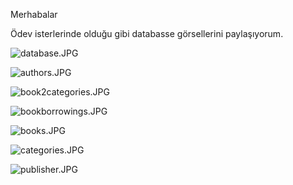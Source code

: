 Merhabalar

Ödev isterlerinde olduğu gibi databasse görsellerini paylaşıyorum.


![database.JPG](..%2F..%2F..%2F..%2F..%2F..%2F..%2FDesktop%2Flibrarymanagemet%20ekran%20g%F6r%FCnt%FCleri%2Fdatabase.JPG)

![authors.JPG](..%2F..%2F..%2F..%2F..%2F..%2F..%2FDesktop%2Flibrarymanagemet%20ekran%20g%F6r%FCnt%FCleri%2Fauthors.JPG)

![book2categories.JPG](..%2F..%2F..%2F..%2F..%2F..%2F..%2FDesktop%2Flibrarymanagemet%20ekran%20g%F6r%FCnt%FCleri%2Fbook2categories.JPG)

![bookborrowings.JPG](..%2F..%2F..%2F..%2F..%2F..%2F..%2FDesktop%2Flibrarymanagemet%20ekran%20g%F6r%FCnt%FCleri%2Fbookborrowings.JPG)

![books.JPG](..%2F..%2F..%2F..%2F..%2F..%2F..%2FDesktop%2Flibrarymanagemet%20ekran%20g%F6r%FCnt%FCleri%2Fbooks.JPG)

![categories.JPG](..%2F..%2F..%2F..%2F..%2F..%2F..%2FDesktop%2Flibrarymanagemet%20ekran%20g%F6r%FCnt%FCleri%2Fcategories.JPG)

![publisher.JPG](..%2F..%2F..%2F..%2F..%2F..%2F..%2FDesktop%2Flibrarymanagemet%20ekran%20g%F6r%FCnt%FCleri%2Fpublisher.JPG)
